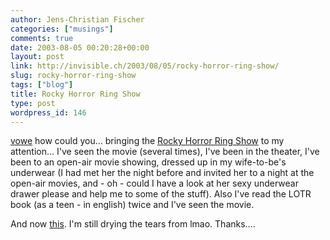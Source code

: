 ```yaml
---
author: Jens-Christian Fischer
categories: ["musings"]
comments: true
date: 2003-08-05 00:20:28+00:00
layout: post
link: http://invisible.ch/2003/08/05/rocky-horror-ring-show/
slug: rocky-horror-ring-show
tags: ["blog"]
title: Rocky Horror Ring Show
type: post
wordpress_id: 146
---
```


[vowe](http://vowe.net) how could you... bringing the [Rocky Horror Ring Show](http://ringwench.bravepages.com/rocky.html) to my attention...
I've seen the movie (several times), I've been in the theater, I've been to an open-air movie showing, dressed up in my wife-to-be's underwear (I had met her the night before and invited her to a night at the open-air movies, and - oh - could I have a look at her sexy underwear drawer please and help me to some of the stuff).
Also I've read the LOTR book (as a teen - in english) twice and I've seen the movie.

And now [this](http://ringwench.bravepages.com/rocky.html). I'm still drying the tears from lmao.
Thanks....
